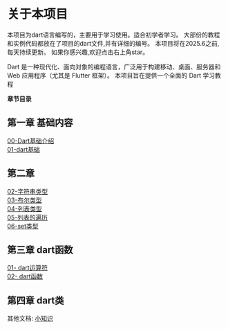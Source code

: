 # 关于本项目
本项目为dart语言编写的，主要用于学习使用。适合初学者学习。
大部份的教程和实例代码都放在了项目的dart文件,并有详细的编号。
本项目将在2025.6之前,每天持续更新。
如果你感兴趣,欢迎点击右上角star。


Dart 是一种现代化、面向对象的编程语言，广泛用于构建移动、桌面、服务器和 Web 应用程序（尤其是 Flutter 框架）。
本项目旨在提供一个全面的 Dart 学习教程

**章节目录**
## 第一章 基础内容
[00-Dart基础介绍](./第一章-dart基础/00-Dart基础介绍.md '点击跳转')   
[01-dart基础](./第一章-dart基础/01-dart基础.dart '点击跳转')

## 第二章
[02-字符串类型](./第二章-数据类型/02-字符串数据类型.dart '点击跳转')   
[03-布尔类型](./第二章-数据类型/03-布尔类型.dart '点击跳转')   
[04-列表类型](./第二章-数据类型/04-列表类型.dart '点击跳转')  
[05-列表的遍历](./第二章-数据类型/05-列表的遍历.dart '点击跳转')  
[06-set类型](./第二章-数据类型/06-set类型.dart '点击跳转')  

## 第三章 dart函数
[01- dart运算符](./第三章-dart函数/01-dart运算符.dart '点击跳转')  
[02- dart函数](./第三章-dart函数/02-dart函数.dart '点击跳转')

## 第四章 dart类

其他文档:
[小知识](./Docs/小知识.md '点击跳转')